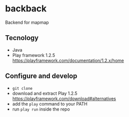 # backback

Backend for mapmap

## Tecnology

* Java
* Play framework 1.2.5 https://playframework.com/documentation/1.2.x/home

## Configure and develop

* `git clone`
* download and extract Play 1.2.5 https://playframework.com/download#alternatives
* add the `play` command to your PATH
* run `play run` inside the repo
